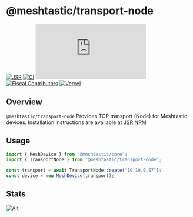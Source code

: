 # @meshtastic/transport-node

[![JSR](https://jsr.io/badges/@meshtastic/transport-node)](https://jsr.io/@meshtastic/transport-node)
[![CI](https://img.shields.io/github/actions/workflow/status/meshtastic/js/ci.yml?branch=master&label=actions&logo=github&color=yellow)](https://github.com/meshtastic/js/actions/workflows/ci.yml)
[![CLA assistant](https://cla-assistant.io/readme/badge/meshtastic/meshtastic.js)](https://cla-assistant.io/meshtastic/meshtastic.js)
[![Fiscal Contributors](https://opencollective.com/meshtastic/tiers/badge.svg?label=Fiscal%20Contributors&color=deeppink)](https://opencollective.com/meshtastic/)
[![Vercel](https://img.shields.io/static/v1?label=Powered%20by&message=Vercel&style=flat&logo=vercel&color=000000)](https://vercel.com?utm_source=meshtastic&utm_campaign=oss)

## Overview

`@meshtastic/transport-node` Provides TCP transport (Node) for Meshtastic
devices. Installation instructions are available at
[JSR](https://jsr.io/@meshtastic/transport-node)
[NPM](https://www.npmjs.com/package/@meshtastic/transport-node)

## Usage

```ts
import { MeshDevice } from "@meshtastic/core";
import { TransportNode } from "@meshtastic/transport-node";

const transport = await TransportNode.create("10.10.0.57");
const device = new MeshDevice(transport);
```

## Stats

![Alt](https://repobeats.axiom.co/api/embed/5330641586e92a2ec84676fedb98f6d4a7b25d69.svg "Repobeats analytics image")
